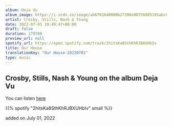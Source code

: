 ```yaml
---
album: Deja Vu
album_image: https://i.scdn.co/image/ab67616d0000b27306e00756085191abc01e4cf0
artist: Crosby, Stills, Nash & Young
date: 2022-07-01 19:49:47+00:00
draft: false
duration: 179760
preview_url: null
spotify_url: https://open.spotify.com/track/2hitsKa8SthKhRJBXUHbIv
title: Our House
translationKey: "Our House-20220701"
type: music
---
```


## Crosby, Stills, Nash & Young on the album Deja Vu

You can listen [here](https://open.spotify.com/track/2hitsKa8SthKhRJBXUHbIv)

{{% spotify "2hitsKa8SthKhRJBXUHbIv" small %}}

added on July 01, 2022